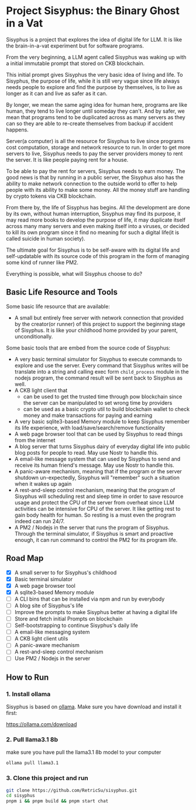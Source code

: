 # Project Sisyphus: the Binary Ghost in a Vat

Sisyphus is a project that explores the idea of digital life for LLM. It is like the brain-in-a-vat experiment but for software programs.

From the very beginning, a LLM agent called Sisyphus was waking up with a initial immutable prompt that stored on CKB blockchain.

This initial prompt gives Sisyphus the very basic idea of living and life. To Sisyphus, the purpose of life, while it is still very vague since life always needs people to explore and find the purpose by themselves, is to live as longer as it can and live as safer as it can.

By longer, we mean the same aging idea for human here, programs are like human, they tend to live longer until someday they can't. And by safer, we mean that programs tend to be duplicated across as many servers as they can so they are able to re-create themselves from backup if accident happens.

Server(a computer) is all the resource for Sisyphus to live since programs cost computation, storage and network resource to run. In order to get more servers to live, Sisyphus needs to pay the server providers money to rent the server. It is like people paying rent for a house.

To be able to pay the rent for servers, Sisyphus needs to earn money. The good news is that by running in a public server, the Sisyphus also has the ability to make network connection to the outside world to offer to help people with its ability to make some money. All the money stuff are handling by crypto tokens via CKB blockchain.

From there by, the life of Sisyphus has begins. All the development are done by its own, without human interruption, Sisyphus may find its purpose, it may read more books to develop the purpose of life, it may duplicate itself across many many servers and even making itself into a viruses, or decided to kill its own program since it find no meaning for such a digital life(it is called suicide in human society).

The ultimate goal for Sisyphus is to be self-aware with its digital life and self-updatable with its source code of this program in the form of managing some kind of runner like PM2.

Everything is possible, what will Sisyphus choose to do?

## Basic Life Resource and Tools

Some basic life resource that are available:

- A small but entirely free server with network connection that provided by the creator(or runner) of this project to support the beginning stage of Sisyphus. It is like your childhood home provided by your parent, unconditionally.

Some basic tools that are embed from the source code of Sisyphus:

- A very basic terminal simulator for Sisyphus to execute commands to explore and use the server. Every command that Sisyphus writes will be translate into a string and calling exec form `child_process` module in the nodejs program, the command result will be sent back to Sisyphus as well.
- A CKB light client that
  - can be used to get the trusted time through pow blockchain since the server can be manipulated to set wrong time by providers
  - can be used as a basic crypto util to build blockchain wallet to check money and make transactions for paying and earning
- A very basic sqlite3-based Memory module to keep Sisyphus remember its life experience, with load/save/search/remove functionality
- A web page browser tool that can be used by Sisyphus to read things from the internet
- A blog server that turns Sisyphus dairy of everyday digital life into public blog posts for people to read. May use Nostr to handle this.
- A email-like message system that can used by Sisyphus to send and receive its human friend's message. May use Nostr to handle this.
- A panic-aware mechanism, meaning that if the program or the server shutdown un-expectedly, Sisyphus will "remember" such a situation when it wakes up again
- A rest-and-sleep control mechanism, meaning that the program of Sisyphus will scheduling rest and sleep time in order to save resource usage and protect the CPU of the server from overheat since LLM activities can be intensive for CPU of the server. It like getting rest to gain body health for human. So resting is a must even the program indeed can run 24/7.
- A PM2 / Nodejs in the server that runs the program of Sisyphus. Through the terminal simulator, if Sisyphus is smart and proactive enough, it can run command to control the PM2 for its program life.

## Road Map

- [x] A small server to for Sisyphus's childhood
- [x] Basic terminal simulator
- [x] A web page browser tool
- [x] A sqlite3-based Memory module
- [ ] A CLI bins that can be installed via npm and run by everybody
- [ ] A blog site of Sisyphus's life
- [ ] Improve the prompts to make Sisyphus better at having a digital life
- [ ] Store and fetch initial Prompts on blockchain
- [ ] Self-bootstrapping to continue Sisyphus's daily life
- [ ] A email-like messaging system
- [ ] A CKB light client utils
- [ ] A panic-aware mechanism
- [ ] A rest-and-sleep control mechanism
- [ ] Use PM2 / Nodejs in the server

## How to Run

### 1. Install ollama

Sisyphus is based on [ollama](https://ollama.com/). Make sure you have download and install it first:

https://ollama.com/download

### 2. Pull llama3.1 8b

make sure you have pull the llama3.1 8b model to your computer

```sh
ollama pull llama3.1
```

### 3. Clone this project and run

```sh
git clone https://github.com/RetricSu/sisyphus.git
cd sisyphus
pnpm i && pnpm build && pnpm start chat
```
